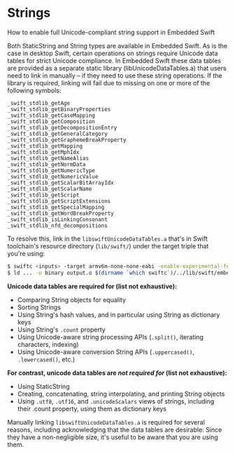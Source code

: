 # Strings

How to enable full Unicode-compliant string support in Embedded Swift

Both StaticString and String types are available in Embedded Swift. As is the case in desktop Swift, certain operations on strings require Unicode data tables for strict Unicode compliance. In Embedded Swift these data tables are provided as a separate static library (libUnicodeDataTables.a) that users need to link in manually – if they need to use these string operations. If the library is required, linking will fail due to missing on one or more of the following symbols:

```
_swift_stdlib_getAge
_swift_stdlib_getBinaryProperties
_swift_stdlib_getCaseMapping
_swift_stdlib_getComposition
_swift_stdlib_getDecompositionEntry
_swift_stdlib_getGeneralCategory
_swift_stdlib_getGraphemeBreakProperty
_swift_stdlib_getMapping
_swift_stdlib_getMphIdx
_swift_stdlib_getNameAlias
_swift_stdlib_getNormData
_swift_stdlib_getNumericType
_swift_stdlib_getNumericValue
_swift_stdlib_getScalarBitArrayIdx
_swift_stdlib_getScalarName
_swift_stdlib_getScript
_swift_stdlib_getScriptExtensions
_swift_stdlib_getSpecialMapping
_swift_stdlib_getWordBreakProperty
_swift_stdlib_isLinkingConsonant
_swift_stdlib_nfd_decompositions
```

To resolve this, link in the `libswiftUnicodeDataTables.a` that's in Swift toolchain's resource directory (`lib/swift/`) under the target triple that you're using:

```bash
$ swiftc <inputs> -target armv6m-none-none-eabi -enable-experimental-feature Embedded -wmo -c -o output.o
$ ld ... -o binary output.o $(dirname `which swiftc`)/../lib/swift/embedded/armv6m-none-none-eabi/libswiftUnicodeDataTables.a
```

**Unicode data tables are required for (list not exhaustive):**

- Comparing String objects for equality
- Sorting Strings
- Using String's hash values, and in particular using String as dictionary keys
- Using String's `.count` property
- Using Unicode-aware string processing APIs (`.split()`, iterating characters, indexing)
- Using Unicode-aware conversion String APIs (`.uppercased()`, `.lowercased()`, etc.)

**For contrast, unicode data tables are *not required for* (list not exhaustive):**

- Using StaticString
- Creating, concatenating, string interpolating, and printing String objects
- Using `.utf8`, `.utf16`, and `.unicodeScalars` views of strings, including their .count property, using them as dictionary keys

Manually linking `libswiftUnicodeDataTables.a` is required for several reasons, including acknowledging that the data tables are desirable: Since they have a non-negligible size, it's useful to be aware that you are using them.
